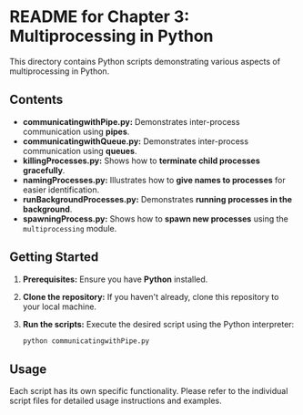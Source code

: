 # **README for Chapter 3: Multiprocessing in Python**

This directory contains Python scripts demonstrating various aspects of multiprocessing in Python.

## **Contents**

* **communicatingwithPipe.py:** Demonstrates inter-process communication using **pipes**.
* **communicatingwithQueue.py:** Demonstrates inter-process communication using **queues**.
* **killingProcesses.py:** Shows how to **terminate child processes gracefully**.
* **namingProcesses.py:** Illustrates how to **give names to processes** for easier identification.
* **runBackgroundProcesses.py:** Demonstrates **running processes in the background**.
* **spawningProcess.py:** Shows how to **spawn new processes** using the `multiprocessing` module.

## **Getting Started**

1.  **Prerequisites:** Ensure you have **Python** installed.
2.  **Clone the repository:** If you haven't already, clone this repository to your local machine.
3.  **Run the scripts:** Execute the desired script using the Python interpreter:

    ```bash
    python communicatingwithPipe.py
    ```

## **Usage**

Each script has its own specific functionality. Please refer to the individual script files for detailed usage instructions and examples.
